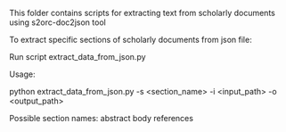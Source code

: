 This folder contains scripts for extracting text from scholarly documents using s2orc-doc2json tool

To extract specific sections of scholarly documents from json file:

Run script extract_data_from_json.py

Usage:

python extract_data_from_json.py -s <section_name> -i <input_path> -o <output_path>

Possible section names:
abstract
body
references